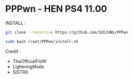 # PPPwn - HEN PS4 11.00

INSTALL :
```sh
git clone --recursive https://github.com/SUIJUNG/PPPwn
```
```sh
sudo bash /root/PPPwn/install.sh
```
Credit : 
- TheOfficialFloW
- LightningMods
- SiSTR0

